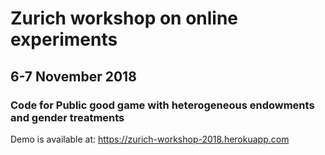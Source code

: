 # Zurich workshop on online experiments
## **6-7 November 2018**

### Code for Public good game with heterogeneous endowments and gender treatments

Demo is available at: 
https://zurich-workshop-2018.herokuapp.com 